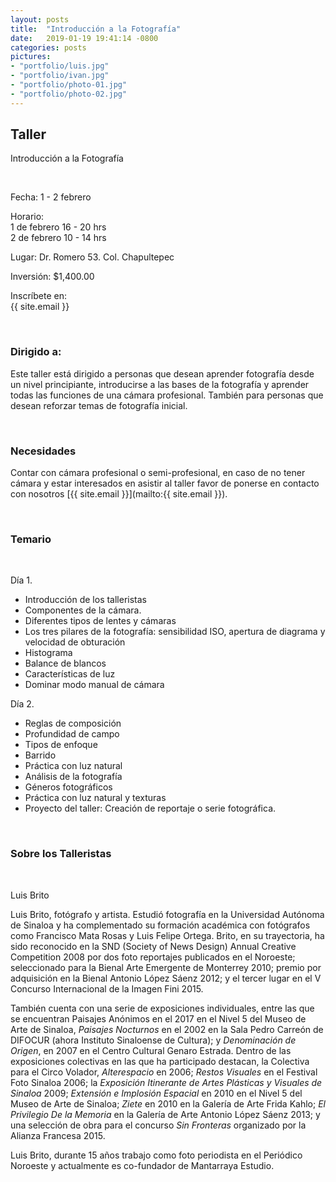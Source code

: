 ```yaml
---
layout: posts
title:  "Introducción a la Fotografía"
date:   2019-01-19 19:41:14 -0800
categories: posts
pictures:
- "portfolio/luis.jpg"
- "portfolio/ivan.jpg"
- "portfolio/photo-01.jpg"
- "portfolio/photo-02.jpg"
---
```


## Taller

Introducción a la Fotografía

<br />

Fecha: 1 - 2 febrero

Horario:<br />1 de febrero 16 - 20 hrs<br />2 de febrero 10 - 14 hrs

Lugar: Dr. Romero 53. Col. Chapultepec

Inversión: $1,400.00

<p class="text-right">Inscríbete en: <br /> {{ site.email }}</p>

<br />

### Dirigido a:

Este taller está dirigido a personas que desean aprender fotografía
desde un nivel principiante, introducirse a las bases de la fotografía y
aprender todas las funciones de una cámara profesional. También para
personas que desean reforzar temas de fotografía inicial.

<br />

### Necesidades

Contar con cámara profesional o semi-profesional, en caso de no tener cámara y estar interesados en asistir al taller favor de ponerse en contacto con nosotros [{{ site.email }}](mailto:{{ site.email }}).

<br />

### Temario

<br />

Día 1.

- Introducción de los talleristas
- Componentes de la cámara.
- Diferentes tipos de lentes y cámaras
- Los tres pilares de la fotografía: sensibilidad ISO, apertura de diagrama y velocidad de obturación
- Histograma
- Balance de blancos
- Características de luz
- Dominar modo manual de cámara

Día 2.

- Reglas de composición
- Profundidad de campo
- Tipos de enfoque
- Barrido
- Práctica con luz natural
- Análisis de la fotografía
- Géneros fotográficos
- Práctica con luz natural y texturas
- Proyecto del taller: Creación de reportaje o serie fotográfica.

<br />

### Sobre los Talleristas

<br />

Luis Brito

Luis Brito, fotógrafo y artista. Estudió fotografía en la Universidad Autónoma de Sinaloa y ha complementado su formación académica con fotógrafos como Francisco Mata Rosas y Luis Felipe Ortega. Brito, en su trayectoria, ha sido reconocido en la SND (Society of News Design) Annual Creative Competition 2008 por dos foto reportajes publicados en el Noroeste; seleccionado para la Bienal Arte Emergente de Monterrey 2010; premio por adquisición en la Bienal Antonio López Sáenz 2012; y el tercer lugar en el V Concurso Internacional de la Imagen Fini 2015.

También cuenta con una serie de exposiciones individuales, entre las que se encuentran Paisajes Anónimos en el 2017 en el Nivel 5 del Museo de Arte de Sinaloa, _Paisajes Nocturnos_ en el 2002 en la Sala Pedro Carreón de DIFOCUR (ahora Instituto Sinaloense de Cultura); y _Denominación de Origen_, en 2007 en el Centro Cultural Genaro Estrada. Dentro de las exposiciones colectivas en las que ha participado destacan, la Colectiva para el Circo Volador, _Alterespacio_ en 2006; _Restos Visuales_ en el Festival Foto Sinaloa 2006; la _Exposición Itinerante de Artes Plásticas y Visuales de Sinaloa_ 2009; _Extensión e Implosión Espacial_ en 2010 en el Nivel 5 del Museo de Arte de Sinaloa; _Ziete_ en 2010 en la Galería de Arte Frida Kahlo; _El Privilegio De la Memoria_ en la Galería de Arte Antonio López Sáenz 2013; y una selección de obra para el concurso _Sin Fronteras_ organizado por la Alianza Francesa 2015.

Luis Brito, durante 15 años trabajo como foto periodista en el Periódico Noroeste y actualmente es co-fundador de Mantarraya Estudio.
